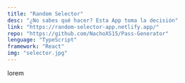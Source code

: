```yaml
---
title: "Random Selector"
desc: "¿No sabes qué hacer? Esta App toma la decisión"
link: "https://random-selector-app.netlify.app/"
repo: "https://github.com/NachoXS15/Pass-Generator"
lenguage: "TypeScript"
framework: "React"
img: "selector.jpg"
---
```

lorem